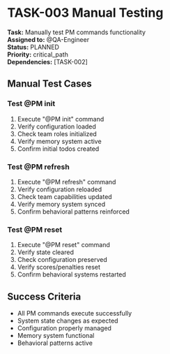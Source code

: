# TASK-003 Manual Testing

**Task:** Manually test PM commands functionality  
**Assigned to:** @QA-Engineer  
**Status:** PLANNED  
**Priority:** critical_path  
**Dependencies:** [TASK-002]

## Manual Test Cases

### Test @PM init
1. Execute "@PM init" command
2. Verify configuration loaded
3. Check team roles initialized
4. Verify memory system active
5. Confirm initial todos created

### Test @PM refresh
1. Execute "@PM refresh" command
2. Verify configuration reloaded
3. Check team capabilities updated
4. Verify memory system synced
5. Confirm behavioral patterns reinforced

### Test @PM reset
1. Execute "@PM reset" command
2. Verify state cleared
3. Check configuration preserved
4. Verify scores/penalties reset
5. Confirm behavioral systems restarted

## Success Criteria

- All PM commands execute successfully
- System state changes as expected
- Configuration properly managed
- Memory system functional
- Behavioral patterns active